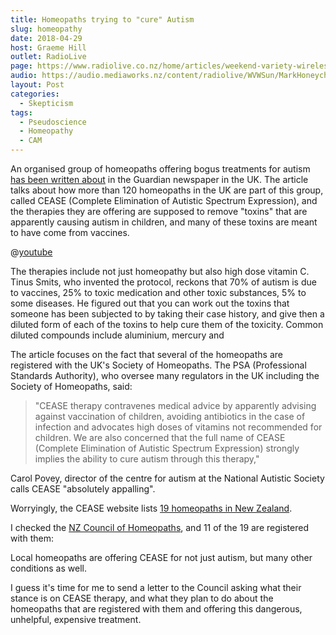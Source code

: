 ```yaml
---
title: Homeopaths trying to "cure" Autism
slug: homeopathy
date: 2018-04-29
host: Graeme Hill
outlet: RadioLive
page: https://www.radiolive.co.nz/home/articles/weekend-variety-wireless/2018/04/skeptical-thoughts--homeopathy---ken-ring.html
audio: https://audio.mediaworks.nz/content/radiolive/WVWSun/MarkHoneychurch29_04_18.mp3
layout: Post
categories:
  - Skepticism
tags:
  - Pseudoscience
  - Homeopathy
  - CAM
---
```


An organised group of homeopaths offering bogus treatments for autism [has been written about](https://www.theguardian.com/society/2018/apr/27/more-than-120-homeopaths-trying-to-cure-autism-in-uk) in the Guardian newspaper in the UK. The article talks about how more than 120 homeopaths in the UK are part of this group, called CEASE (Complete Elimination of Autistic Spectrum Expression), and the therapies they are offering are supposed to remove "toxins" that are apparently causing autism in children, and many of these toxins are meant to have come from vaccines.

@[youtube](https://youtu.be/Kq1-OaYZxAs)

The therapies include not just homeopathy but also high dose vitamin C. Tinus Smits, who invented the protocol, reckons that 70% of autism is due to vaccines, 25% to toxic medication and other toxic substances, 5% to some diseases. He figured out that you can work out the toxins that someone has been subjected to by taking their case history, and give then a diluted form of each of the toxins to help cure them of the toxicity. Common diluted compounds include aluminium, mercury and

The article focuses on the fact that several of the homeopaths are registered with the UK's Society of Homeopaths. The PSA (Professional Standards Authority), who oversee many regulators in the UK including the Society of Homeopaths, said:

> "CEASE therapy contravenes medical advice by apparently advising against vaccination of children, avoiding antibiotics in the case of infection and advocates high doses of vitamins not recommended for children. We are also concerned that the full name of CEASE (Complete Elimination of Autistic Spectrum Expression) strongly implies the ability to cure autism through this therapy,"

Carol Povey, director of the centre for autism at the National Autistic Society calls CEASE "absolutely appalling".

Worryingly, the CEASE website lists [19 homeopaths in New Zealand](http://www.cease-therapy.com/make-appointment/all-certified-practitioners/new-zealand).

I checked the [NZ Council of Homeopaths](https://homeopathy.co.nz/find-a-homeopath/), and 11 of the 19 are registered with them:

Local homeopaths are offering CEASE for not just autism, but many other conditions as well.

I guess it's time for me to send a letter to the Council asking what their stance is on CEASE therapy, and what they plan to do about the homeopaths that are registered with them and offering this dangerous, unhelpful, expensive treatment.
